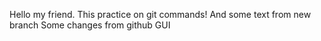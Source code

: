 Hello my friend. This practice on git commands!
And some text from new branch
Some changes from github GUI

